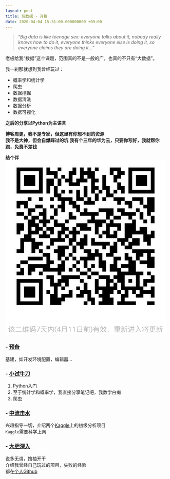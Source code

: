 ```yaml
---
layout: post
title: 玩数据 - 开篇
date: 2020-04-04 15:31:00.000000000 +09:00
---
```



>“*Big data is like teenage sex: everyone talks about it, nobody really knows how to do it, everyone thinks everyone else is doing it, so everyone claims they are doing it...*"

老板给我“数据”这个课题，范围真的不是一般的广，也真的不只有“大数据”。



我一刹那就想到我曾经玩过：
- 概率学和统计学
- 爬虫
- 数据挖掘
- 数据清洗
- 数据分析
- 数据可视化


**之后的分享以Python为主语言**

**博客周更，我不是专家，但这里有你想不到的资源**  
**我不是大神，但会自爆踩过的坑**
**我有个三年的华为云，只要你写好，我就帮你跑，免费不差钱**

**结个伴**
![avatar](/assets/pictures/mmqrcode1585986911917.png)


### - [预备](2020-04-04-玩数据%20-%20预备.markdown)
基建，如开发环境配置，编辑器...




### - [小试牛刀](2020-04-04-玩数据%20-%20小试牛刀.markdown)
1. Python入门 
2. 至于统计学和概率学，我直接分享笔记吧，我数学白痴  
3. 爬虫  
   


### - [中流击水](2020-04-04-玩数据%20-%20小试牛刀.markdown) 
兴趣指导一切，介绍两个[Kaggle](https://www.kaggle.com)上的初级分析项目  
`Kaggle`需要科学上网  



### - [大胆深入](2020-04-04-玩数据%20-%20大胆深入.markdown)
说多无谓，撸袖开干  
介绍我曾经自己玩过的项目，失败的经验  
都在[个人Github](https://github.com/pk00749)  



